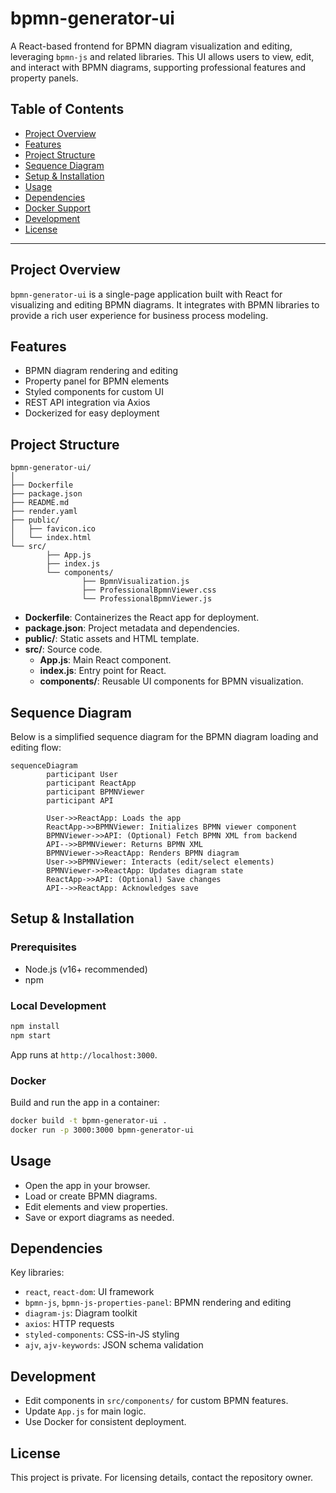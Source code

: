 # bpmn-generator-ui

A React-based frontend for BPMN diagram visualization and editing, leveraging `bpmn-js` and related libraries. This UI allows users to view, edit, and interact with BPMN diagrams, supporting professional features and property panels.

## Table of Contents

- [Project Overview](#project-overview)
- [Features](#features)
- [Project Structure](#project-structure)
- [Sequence Diagram](#sequence-diagram)
- [Setup & Installation](#setup--installation)
- [Usage](#usage)
- [Dependencies](#dependencies)
- [Docker Support](#docker-support)
- [Development](#development)
- [License](#license)

---

## Project Overview

`bpmn-generator-ui` is a single-page application built with React for visualizing and editing BPMN diagrams. It integrates with BPMN libraries to provide a rich user experience for business process modeling.

## Features

- BPMN diagram rendering and editing
- Property panel for BPMN elements
- Styled components for custom UI
- REST API integration via Axios
- Dockerized for easy deployment

## Project Structure

```
bpmn-generator-ui/
│
├── Dockerfile
├── package.json
├── README.md
├── render.yaml
├── public/
│   ├── favicon.ico
│   └── index.html
└── src/
		├── App.js
		├── index.js
		└── components/
				├── BpmnVisualization.js
				├── ProfessionalBpmnViewer.css
				└── ProfessionalBpmnViewer.js
```

- **Dockerfile**: Containerizes the React app for deployment.
- **package.json**: Project metadata and dependencies.
- **public/**: Static assets and HTML template.
- **src/**: Source code.
	- **App.js**: Main React component.
	- **index.js**: Entry point for React.
	- **components/**: Reusable UI components for BPMN visualization.

## Sequence Diagram

Below is a simplified sequence diagram for the BPMN diagram loading and editing flow:

```mermaid
sequenceDiagram
		participant User
		participant ReactApp
		participant BPMNViewer
		participant API

		User->>ReactApp: Loads the app
		ReactApp->>BPMNViewer: Initializes BPMN viewer component
		BPMNViewer->>API: (Optional) Fetch BPMN XML from backend
		API-->>BPMNViewer: Returns BPMN XML
		BPMNViewer->>ReactApp: Renders BPMN diagram
		User->>BPMNViewer: Interacts (edit/select elements)
		BPMNViewer->>ReactApp: Updates diagram state
		ReactApp->>API: (Optional) Save changes
		API-->>ReactApp: Acknowledges save
```

## Setup & Installation

### Prerequisites

- Node.js (v16+ recommended)
- npm

### Local Development

```sh
npm install
npm start
```

App runs at `http://localhost:3000`.

### Docker

Build and run the app in a container:

```sh
docker build -t bpmn-generator-ui .
docker run -p 3000:3000 bpmn-generator-ui
```

## Usage

- Open the app in your browser.
- Load or create BPMN diagrams.
- Edit elements and view properties.
- Save or export diagrams as needed.

## Dependencies

Key libraries:

- `react`, `react-dom`: UI framework
- `bpmn-js`, `bpmn-js-properties-panel`: BPMN rendering and editing
- `diagram-js`: Diagram toolkit
- `axios`: HTTP requests
- `styled-components`: CSS-in-JS styling
- `ajv`, `ajv-keywords`: JSON schema validation

## Development

- Edit components in `src/components/` for custom BPMN features.
- Update `App.js` for main logic.
- Use Docker for consistent deployment.

## License

This project is private. For licensing details, contact the repository owner.
